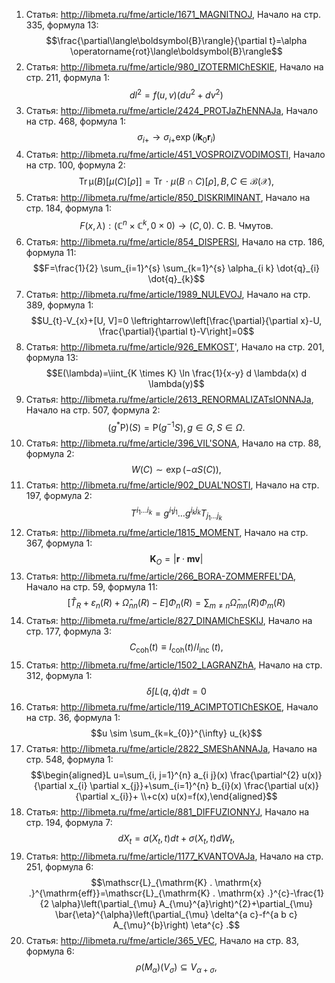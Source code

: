 1. Статья: http://libmeta.ru/fme/article/1671_MAGNITNOJ, Начало на стр. 335, формула 13:
$$\frac{\partial\langle\boldsymbol{B}\rangle}{\partial t}=\alpha \operatorname{rot}\langle\boldsymbol{B}\rangle$$
2. Статья: http://libmeta.ru/fme/article/980_IZOTERMIChESKIE, Начало на стр. 211, формула 1:
$$d l^{2}=f(u, v)\left(d u^{2}+d v^{2}\right)$$
3. Статья: http://libmeta.ru/fme/article/2424_PROTJaZhENNAJa, Начало на стр. 468, формула 1:
$$\sigma_{i+} \rightarrow \sigma_{i+} \exp \left(i \boldsymbol{k}_{0} \boldsymbol{r}_{i}\right)$$
4. Статья: http://libmeta.ru/fme/article/451_VOSPROIZVODIMOSTI, Начало на стр. 100, формула 2:
$$\operatorname{Tr} \mathscr{\mu}(B)[\mu(C)[\rho]]=\operatorname{Tr} \cdot \mu(B \cap C)[\rho], B, C \in \mathscr{B}(\mathscr{X}),$$
5. Статья: http://libmeta.ru/fme/article/850_DISKRIMINANT, Начало на стр. 184, формула 1:
$$F(x, \lambda):\left(\mathbb{C}^{n} \times \mathbb{C}^{k}, 0 \times 0\right) \rightarrow(C, 0) \text {. С. В. Чмутов. }$$
6. Статья: http://libmeta.ru/fme/article/854_DISPERSI, Начало на стр. 186, формула 11:
$$F=\frac{1}{2} \sum_{i=1}^{s} \sum_{k=1}^{s} \alpha_{i k} \dot{q}_{i} \dot{q}_{k}$$
7. Статья: http://libmeta.ru/fme/article/1989_NULEVOJ, Начало на стр. 389, формула 1:
$$U_{t}-V_{x}+[U, V]=0 \leftrightarrow\left[\frac{\partial}{\partial x}-U, \frac{\partial}{\partial t}-V\right]=0$$
8. Статья: http://libmeta.ru/fme/article/926_EMKOST', Начало на стр. 201, формула 13:
$$E(\lambda)=\iint_{K \times K} \ln \frac{1}{x-y} d \lambda(x) d \lambda(y)$$
9. Статья: http://libmeta.ru/fme/article/2613_RENORMALIZATsIONNAJa, Начало на стр. 507, формула 2:
$$\left(g^{*} \mathrm{P}\right)(S)=\mathrm{P}\left(g^{-1} S\right), g \in G, S \in \Omega .$$
10. Статья: http://libmeta.ru/fme/article/396_VIL'SONA, Начало на стр. 88, формула 2:
$$W(C) \sim \exp (-\alpha S(C)),$$
11. Статья: http://libmeta.ru/fme/article/902_DUAL'NOSTI, Начало на стр. 197, формула 2:
$$T^{i_{1} \ldots i_{k}}=g^{i_{1} j_{1}} \ldots g^{i_{k} j_{k}} T_{j_{1} \ldots j_{k}}$$
12. Статья: http://libmeta.ru/fme/article/1815_MOMENT, Начало на стр. 367, формула 1:
$$\boldsymbol{K}_{O}=|\boldsymbol{r} \cdot \boldsymbol{m v}|$$
13. Статья: http://libmeta.ru/fme/article/266_BORA-ZOMMERFEL'DA, Начало на стр. 59, формула 11:
$$\left[\hat{T}_{R}+\varepsilon_{n}(R)+\hat{\Omega}_{n n}(R)-E\right] \Phi_{n}(R)=\sum_{m \neq n} \hat{\Omega}_{m n}(R) \Phi_{m}(R)$$
14. Статья: http://libmeta.ru/fme/article/827_DINAMIChESKIJ, Начало на стр. 177, формула 3:
$$C_{\operatorname{coh}}(t) \equiv I_{\operatorname{coh}}(t) / I_{\text {inc }}(t),$$
15. Статья: http://libmeta.ru/fme/article/1502_LAGRANZhA, Начало на стр. 312, формула 1:
$$\delta \int L(q, \dot{q}) d t=0$$
16. Статья: http://libmeta.ru/fme/article/119_ACIMPTOTIChESKOE, Начало на стр. 36, формула 1:
$$u \sim \sum_{k=k_{0}}^{\infty} u_{k}$$
17. Статья: http://libmeta.ru/fme/article/2822_SMEShANNAJa, Начало на стр. 548, формула 1:
$$\begin{aligned}L u=\sum_{i, j=1}^{n} a_{i j}(x) \frac{\partial^{2} u(x)}{\partial x_{i} \partial x_{j}}+\sum_{i=1}^{n} b_{i}(x) \frac{\partial u(x)}{\partial x_{i}}+ \\+c(x) u(x)=f(x),\end{aligned}$$
18. Статья: http://libmeta.ru/fme/article/881_DIFFUZIONNYJ, Начало на стр. 194, формула 7:
$$d X_{t}=a\left(X_{t}, t\right) d t+\sigma\left(X_{t}, t\right) d W_{t},$$
19. Статья: http://libmeta.ru/fme/article/1177_KVANTOVAJa, Начало на стр. 251, формула 6:
$$\mathscr{L}_{\mathrm{K} . \mathrm{x} .}^{\mathrm{eff}}=\mathscr{L}_{\mathrm{K} . \mathrm{x} .}^{c}-\frac{1}{2 \alpha}\left(\partial_{\mu} A_{\mu}^{a}\right)^{2}+\partial_{\mu} \bar{\eta}^{\alpha}\left(\partial_{\mu} \delta^{a c}-f^{a b c} A_{\mu}^{b}\right) \eta^{c} .$$
20. Статья: http://libmeta.ru/fme/article/365_VEC, Начало на стр. 83, формула 6:
$$\rho\left(M_{\alpha}\right)\left(V_{\sigma}\right) \subseteq V_{\alpha+\sigma},$$
